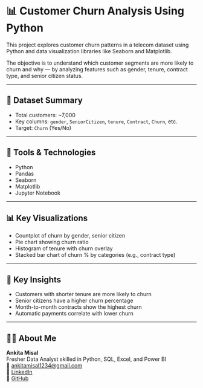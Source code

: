 # 📊 Customer Churn Analysis Using Python

This project explores customer churn patterns in a telecom dataset using Python and data visualization libraries like Seaborn and Matplotlib.

The objective is to understand which customer segments are more likely to churn and why — by analyzing features such as gender, tenure, contract type, and senior citizen status.

---

## 📁 Dataset Summary

- Total customers: ~7,000  
- Key columns: `gender`, `SeniorCitizen`, `tenure`, `Contract`, `Churn`, etc.  
- Target: `Churn` (Yes/No)

---

## 🧰 Tools & Technologies

- Python  
- Pandas  
- Seaborn  
- Matplotlib  
- Jupyter Notebook  

---

## 📊 Key Visualizations

- Countplot of churn by gender, senior citizen  
- Pie chart showing churn ratio  
- Histogram of tenure with churn overlay  
- Stacked bar chart of churn % by categories (e.g., contract type)

---

## 📌 Key Insights

- Customers with shorter tenure are more likely to churn  
- Senior citizens have a higher churn percentage  
- Month-to-month contracts show the highest churn  
- Automatic payments correlate with lower churn


---

## 👩‍💻 About Me

**Ankita Misal**  
Fresher Data Analyst skilled in Python, SQL, Excel, and Power BI  
📧 ankitamisal1234@gmail.com  
🔗 [LinkedIn](https://www.linkedin.com/in/ankita-misal-536408184)  
🔗 [GitHub](https://github.com/ankitacs01)
